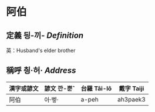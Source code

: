 # 阿伯
## 定義 딍-끼- _Definition_




英：Husband's elder brother

## 稱呼 칑·허· _Address_

漢字或諺文 | 諺文 깐-뿐ˆ | 台羅 Tâi-lô | 戴字 Taiji
--- | --- | --- | --- 
阿伯 | 아·벻· | a-peh | ah3paek3 
